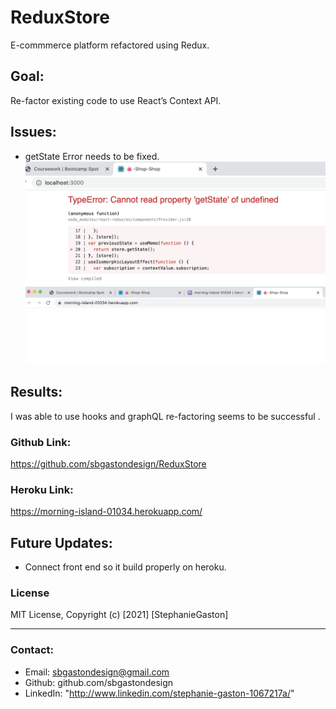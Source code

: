 # ReduxStore

E-commmerce platform refactored using Redux.

## Goal:

Re-factor existing code to use React’s Context API.

## Issues:

- getState Error needs to be fixed.
  ![Front.](/error.png)
  ![Front.](/heroku.png)

## Results:

I was able to use hooks and graphQL re-factoring seems to be successful .

### Github Link:

https://github.com/sbgastondesign/ReduxStore

### Heroku Link:

https://morning-island-01034.herokuapp.com/

## Future Updates:

- Connect front end so it build properly on heroku.

### License

MIT License, Copyright (c) [2021] [StephanieGaston]

---

### Contact:

- Email: sbgastondesign@gmail.com
- Github: github.com/sbgastondesign
- LinkedIn: "http://www.linkedin.com/stephanie-gaston-1067217a/"
